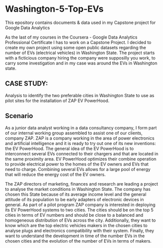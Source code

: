 # Washington-5-Top-EVs
This epository contains documents &amp; data used in my Capstone project for Google Data Analytics

As the last of my courses in the Coursera - Google Data Analytics Professional Certificate
I has to work on a Capstone Project. I decided to create my own project using some open 
public datasets regarding the number of EVs (electrical vehicles) in Washington State.
The project starts with a ficticious company hiring the company were supposilly you work,
to carry some investigation and in my case was around the EVs in Washington state.

## CASE STUDY: 
Analysis to identify the two preferable cities in Washington State to use
as pilot sites for the installation of ZAP EV PowerHood.

## Scenario
As a junior data analyst working in a data consultancy company, I form part of our 
internal working group assembled to assist one of our clients, company ZAP. ZAP is 
a company working in the area of power electronics and artificial intelligence and 
it is ready to try out one of its new inventions: the EV PowerHood. The general idea 
of the EV PowerHood is to interconnect several EVs connected to their chargers and that 
are located in the same proximity area.  EV PowerHood optimizes their combine operation 
to provide electrical power to the homes of the EV owners and EVs that need to charge. 
Combining several EVs allows for a large pool of energy that will reduce the energy cost of the EV owners. 

The ZAP directors of marketing, finances and research are leading a project to analyse
the market conditions in Washington State. The company has chosen this State because of 
its average income level and the general attitude of its population to be early adapters
of electronic devices in general. As part of a pilot program ZAP company is interested in 
deploying its EV PowerHood systems to two cities. The cities should be on the top 5 cities
in terms of EV numbers and should be close to a balanced and homogeneous distribution of EVs
across the city. Additionally, they want to know which are the top electric vehicles makers 
in the chosen cities to analyse plugs and electronics compatibility with their system. Finally, 
they want to understand the development in time of the number EVs in the chosen cities and 
the evolution of the number of EVs in terms of makers.
